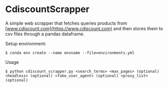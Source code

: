 # CdiscountScrapper

A simple web scrapper that fetches queries products from [www.cdiscount.com](https://www.cdiscount.com) and then stores them to csv files through a pandas dataframe.

Setup environment:
```
$ conda env create --name envname --file=environments.yml
```

Usage
```
$ python cdiscount_scrapper.py <search_terms> <max_pages> (optional) <headless> (optional) <fake_user_agent> (optional) <proxy_list> (optional)
```